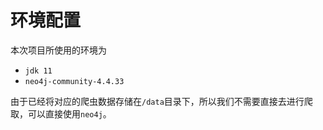 # 环境配置

本次项目所使用的环境为

- `jdk 11`
- `neo4j-community-4.4.33`

由于已经将对应的爬虫数据存储在`/data`目录下，所以我们不需要直接去进行爬取，可以直接使用`neo4j`。
